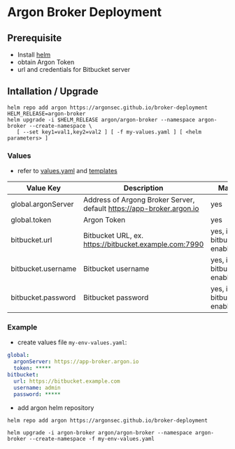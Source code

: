 # Argon Broker Deployment

## Prerequisite
- Install [helm](https://github.com/helm/helm/releases) 
- obtain Argon Token
- url and credentials for Bitbucket server 

## Intallation / Upgrade
```
helm repo add argon https://argonsec.github.io/broker-deployment
HELM_RELEASE=argon-broker
helm upgrade -i $HELM_RELEASE argon/argon-broker --namespace argon-broker --create-namespace \
   [ --set key1=val1,key2=val2 ] [ -f my-values.yaml ] [ <helm parameters> ] 
```

### Values
- refer to [values.yaml](helm-chart/values.yaml) and [templates](helm-chart/templates) 

| Value Key | Description | Mandatory |
| --- | --- | --- |
| global.argonServer | Address of Argong Broker Server, default https://app-broker.argon.io | yes |
| global.token | Argon Token | yes |
| bitbucket.url | Bitbucket URL, ex. https://bitbucket.example.com:7990 | yes, if bitbucketBroker enabled |
| bitbucket.username | Bitbucket username | yes, if bitbucketBroker enabled |
| bitbucket.password | Bitbucket password | yes, if bitbucketBroker enabled |

### Example
- create values file `my-env-values.yaml`:
```yaml
global:
  argonServer: https://app-broker.argon.io
  token: ***** 
bitbucket:
  url: https://bitbucket.example.com
  username: admin
  password: *****
```
- add argon helm repository 
```
helm repo add argon https://argonsec.github.io/broker-deployment

helm upgrade -i argon-broker argon/argon-broker --namespace argon-broker --create-namespace -f my-env-values.yaml
```



